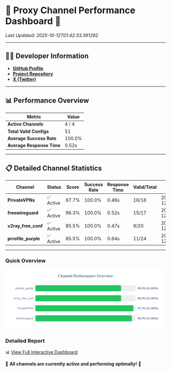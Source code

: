 # 🌟 Proxy Channel Performance Dashboard 🌟

_Last Updated: 2025-10-12T01:42:33.391292_

---

## 👩‍💻 Developer Information

- **[GitHub Profile](https://github.com/4n0nymou3)**  
- **[Project Repository](https://github.com/4n0nymou3/multi-proxy-config-fetcher)**  
- **[X (Twitter)](https://x.com/4n0nymou3)**  

---

## 📊 Performance Overview

| Metric                | Value       |
|-----------------------|-------------|
| **Active Channels**   | 4 / 4       |
| **Total Valid Configs** | 51          |
| **Average Success Rate** | 100.0%      |
| **Average Response Time** | 0.52s       |

---

## 📋 Detailed Channel Statistics

| Channel          | Status     | Score  | Success Rate | Response Time | Valid/Total | Last Success               |
|------------------|------------|--------|--------------|---------------|-------------|----------------------------|
| **PrivateVPNs**  | ✅ Active  | 97.7%  | 100.0% | 0.46s         | 16/16       | 2025-10-12T01:42:32.837582 |
| **freewireguard**  | ✅ Active  | 96.3%  | 100.0% | 0.52s         | 15/17       | 2025-10-12T01:42:33.389794 |
| **v2ray_free_conf**  | ✅ Active  | 85.5%  | 100.0% | 0.47s         | 9/20       | 2025-10-12T01:42:32.332610 |
| **prrofile_purple**  | ✅ Active  | 85.5%  | 100.0% | 0.64s         | 11/24       | 2025-10-12T01:42:31.807246 |

---

### Quick Overview
<div align="center">
  <a href="https://raw.githubusercontent.com/nullluser/NullRepo/refs/heads/main/assets/channel_stats_chart.svg">
    <img src="https://raw.githubusercontent.com/nullluser/NullRepo/refs/heads/main/assets/channel_stats_chart.svg" alt="Source Performance Statistics" width="800">
  </a>
</div>

### Detailed Report
📊 [View Full Interactive Dashboard](https://htmlpreview.github.io/?https://github.com/nullluser/NullRepo/blob/main/assets/performance_report.html)

🎉 **All channels are currently active and performing optimally!** 🎉
